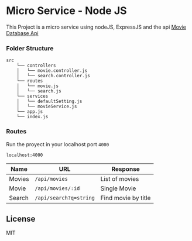 # Micro Service - Node JS

This Project is a micro service using nodeJS, ExpressJS and the api [Movie Database Api](https://www.themoviedb.org/documentation/api)

### Folder Structure

```
src
    └── controllers
    │   └── movie.controller.js
    │   └── search.controller.js
    └── routes
    │   └── movie.js
    │   └── search.js
    └── services
    │   └── defaultSetting.js
    │   └── movieService.js
    └── app.js
    └── index.js
```

### Routes

Run the proyect in your localhost port `4000`

```sh
localhost:4000
```

| Name   | URL                    | Response            |
| ------ | ---------------------- | ------------------- |
| Movies | `/api/movies`          | List of movies      |
| Movie  | `/api/movies/:id`      | Single Movie        |
| Search | `/api/search?q=string` | Find movie by title |

## License

MIT
